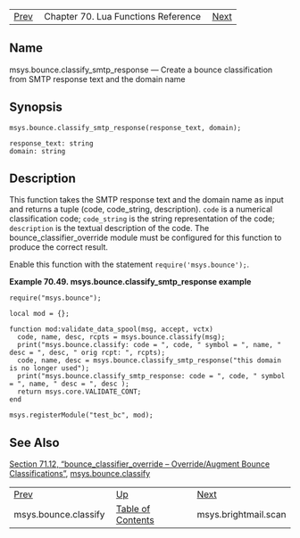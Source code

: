 |     |     |     |
| --- | --- | --- |
| [Prev](lua.ref.msys.bounce.classify)  | Chapter 70. Lua Functions Reference |  [Next](lua.ref.msys.brightmail.scan) |

<a name="lua.ref.msys.bounce.classify_smtp_response"></a>
## Name

msys.bounce.classify_smtp_response — Create a bounce classification from SMTP response text and the domain name

<a name="idp17606576"></a>
## Synopsis

`msys.bounce.classify_smtp_response(response_text, domain);`

```
response_text: string
domain: string
```
<a name="idp17609600"></a>
## Description

This function takes the SMTP response text and the domain name as input and returns a tuple (code, code_string, description). `code` is a numerical classification code; `code_string` is the string representation of the code; `description` is the textual description of the code. The bounce_classifier_override module must be configured for this function to produce the correct result.

Enable this function with the statement `require('msys.bounce');`.

<a name="lua.ref.msys.bounce.classify_smtp_response.example"></a>

**Example 70.49. msys.bounce.classify_smtp_response example**

```
require("msys.bounce");

local mod = {};

function mod:validate_data_spool(msg, accept, vctx)
  code, name, desc, rcpts = msys.bounce.classify(msg);
  print("msys.bounce.classify: code = ", code, " symbol = ", name, " desc = ", desc, " orig rcpt: ", rcpts);
  code, name, desc = msys.bounce.classify_smtp_response("this domain is no longer used");
  print("msys.bounce.classify_smtp_response: code = ", code, " symbol = ", name, " desc = ", desc );
  return msys.core.VALIDATE_CONT;
end

msys.registerModule("test_bc", mod);
```

<a name="idp17617072"></a>
## See Also

[Section 71.12, “bounce_classifier_override – Override/Augment Bounce Classifications”](modules.bounce_classifier_override "71.12. bounce_classifier_override – Override/Augment Bounce Classifications"), [msys.bounce.classify](lua.ref.msys.bounce.classify "msys.bounce.classify")

|     |     |     |
| --- | --- | --- |
| [Prev](lua.ref.msys.bounce.classify)  | [Up](lua.function.details) |  [Next](lua.ref.msys.brightmail.scan) |
| msys.bounce.classify  | [Table of Contents](index) |  msys.brightmail.scan |

